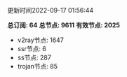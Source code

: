 更新时间2022-09-17 01:56:44

**总订阅: 64**
**总节点: 9611**
**有效节点: 2025**
- v2ray节点: 1647
- ssr节点: 6
- ss节点: 287
- trojan节点: 85
